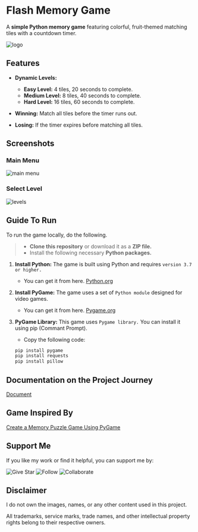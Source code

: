 # Flash Memory Game  
A **simple Python memory game** featuring colorful, fruit-themed matching tiles with a countdown timer.  

![logo](https://github.com/user-attachments/assets/799f8bfe-406c-4ac9-a16c-d9430b037556)  


## Features  

- **Dynamic Levels:**  
  - **Easy Level:** 4 tiles, 20 seconds to complete.  
  - **Medium Level:** 8 tiles, 40 seconds to complete.  
  - **Hard Level:** 16 tiles, 60 seconds to complete.  

- **Winning:** Match all tiles before the timer runs out.  
- **Losing:** If the timer expires before matching all tiles.  


## Screenshots
### Main Menu
![main menu](https://github.com/user-attachments/assets/6721818a-c682-4a77-9df7-9c444725a334)

### Select Level
![levels](https://github.com/user-attachments/assets/95b050bb-22fe-4a14-be39-71f6f1707bee)

## Guide To Run
To run the game locally, do the following.
> - **Clone this repository** or download it as a **ZIP file.**
> - Install the following necessary **Python packages.**

1. **Install Python:** The game is built using Python and requires `version 3.7 or higher.`
   - You can get it from here. [Python.org](https://www.python.org/)

2. **Install PyGame:** The game uses a set of `Python module` designed for video games.
   - You can get it from here. [Pygame.org](https://www.pygame.org/news)

3. **PyGame Library:** This game uses `Pygame library.` You can install it using pip (Commant Prompt).
   - Copy the following code:
    ```bash
    pip install pygame
    pip install requests
    pip install pillow
    ```
## Documentation on the Project Journey
[Document](https://drive.google.com/file/d/1hYLNnfwIKvfKTmH_8B73OY4Y4Sog176w/view?usp=sharing)

## Game Inspired By 
[Create a Memory Puzzle Game Using PyGame](https://www.geeksforgeeks.org/create-a-memory-puzzle-game-using-pygame/)  

## Support Me
If you like my work or find it helpful, you can support me by:

![Give Star](https://img.shields.io/badge/Give%20⭐️-F7DF1E?style=for-the-badge&logo=github&logoColor=black)
![Follow](https://img.shields.io/badge/Follow-1DA1F2?style=for-the-badge&logo=twitter&logoColor=white)
![Collaborate](https://img.shields.io/badge/Collaborate-6CC24A?style=for-the-badge&logo=githubactions&logoColor=white)

## Disclaimer  
I do not own the images, names, or any other content used in this project.  

All trademarks, service marks, trade names, and other intellectual property rights belong to their respective owners.  
